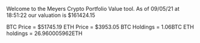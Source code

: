 Welcome to the Meyers Crypto Portfolio Value tool. 
As of 09/05/21 at 18:51:22 our valuation is $161424.15 

BTC Price = $51745.19
 ETH Price = $3953.05
BTC Holdings = 1.06BTC
 ETH holdings = 26.960005962ETH 
